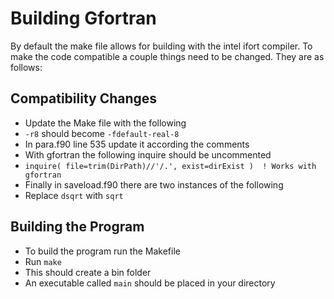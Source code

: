 # Building Gfortran

By default the make file allows for building with the intel ifort compiler.
To make the code compatible a couple things need to be changed.
They are as follows:

## Compatibility Changes

* Update the Make file with the following
* `-r8` should become `-fdefault-real-8`
* In para.f90 line 535 update it according the comments
* With gfortran the following inquire should be uncommented
* `inquire( file=trim(DirPath)//'/.', exist=dirExist )  ! Works with gfortran`
* Finally in saveload.f90 there are two instances of the following
* Replace `dsqrt` with `sqrt`

## Building the Program

* To build the program run the Makefile
* Run `make`
* This should create a bin folder
* An executable called `main` should be placed in your directory



